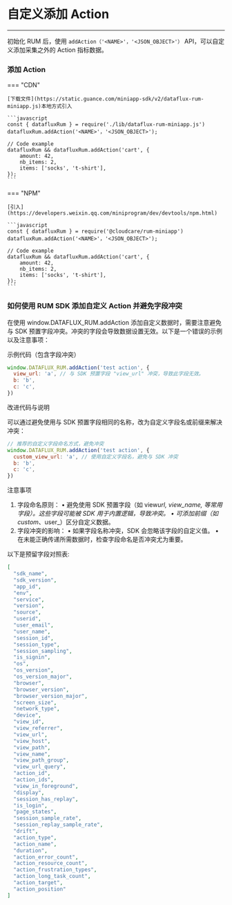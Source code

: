 # 自定义添加 Action

---

初始化 RUM 后，使用 `addAction（'<NAME>'，'<JSON_OBJECT>'）` API，可以自定义添加采集之外的 Action 指标数据。

### 添加 Action

=== "CDN"

    [下载文件](https://static.guance.com/miniapp-sdk/v2/dataflux-rum-miniapp.js)本地方式引入

    ```javascript
    const { datafluxRum } = require('./lib/dataflux-rum-miniapp.js')
    datafluxRum.addAction('<NAME>'，'<JSON_OBJECT>');

    // Code example
    datafluxRum && datafluxRum.addAction('cart', {
        amount: 42,
        nb_items: 2,
        items: ['socks', 't-shirt'],
    });
    ```

=== "NPM"

    [引入](https://developers.weixin.qq.com/miniprogram/dev/devtools/npm.html)

    ```javascript
    const { datafluxRum } = require('@cloudcare/rum-miniapp')
    datafluxRum.addAction('<NAME>'，'<JSON_OBJECT>');

    // Code example
    datafluxRum && datafluxRum.addAction('cart', {
        amount: 42,
        nb_items: 2,
        items: ['socks', 't-shirt'],
    });
    ```

### 如何使用 RUM SDK 添加自定义 Action 并避免字段冲突

在使用 window.DATAFLUX_RUM.addAction 添加自定义数据时，需要注意避免与 SDK 预置字段冲突。冲突的字段会导致数据设置无效。以下是一个错误的示例以及注意事项：

示例代码（包含字段冲突）

```js
window.DATAFLUX_RUM.addAction('test action', {
  view_url: 'a', // 与 SDK 预置字段 "view_url" 冲突，导致此字段无效。
  b: 'b',
  c: 'c',
})
```

改进代码与说明

可以通过避免使用与 SDK 预置字段相同的名称，改为自定义字段名或前缀来解决冲突：

```js
// 推荐的自定义字段命名方式，避免冲突
window.DATAFLUX_RUM.addAction('test action', {
  custom_view_url: 'a', // 使用自定义字段名，避免与 SDK 冲突
  b: 'b',
  c: 'c',
})
```

注意事项

1. 字段命名原则：
   • 避免使用 SDK 预置字段（如 view*url, view_name, 等常用字段）。这些字段可能被 SDK 用于内置逻辑，导致冲突。
   • 可添加前缀（如 custom*、user\_）区分自定义数据。
2. 字段冲突的影响：
   • 如果字段名称冲突，SDK 会忽略该字段的自定义值。
   • 在未能正确传递所需数据时，检查字段命名是否冲突尤为重要。

以下是预留字段对照表:

```json
[
  "sdk_name",
  "sdk_version",
  "app_id",
  "env",
  "service",
  "version",
  "source",
  "userid",
  "user_email",
  "user_name",
  "session_id",
  "session_type",
  "session_sampling",
  "is_signin",
  "os",
  "os_version",
  "os_version_major",
  "browser",
  "browser_version",
  "browser_version_major",
  "screen_size",
  "network_type",
  "device",
  "view_id",
  "view_referrer",
  "view_url",
  "view_host",
  "view_path",
  "view_name",
  "view_path_group",
  "view_url_query",
  "action_id",
  "action_ids",
  "view_in_foreground",
  "display",
  "session_has_replay",
  "is_login",
  "page_states",
  "session_sample_rate",
  "session_replay_sample_rate",
  "drift",
  "action_type",
  "action_name",
  "duration",
  "action_error_count",
  "action_resource_count",
  "action_frustration_types",
  "action_long_task_count",
  "action_target",
  "action_position"
]
```
